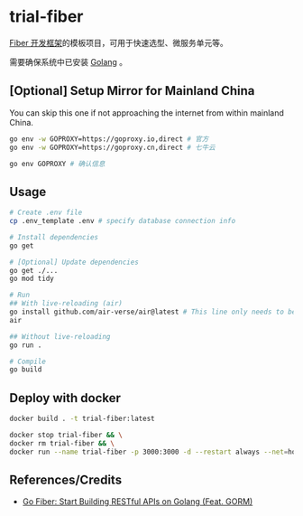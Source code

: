 # trial-fiber

[Fiber 开发框架](https://docs.gofiber.io/)的模板项目，可用于快速选型、微服务单元等。

需要确保系统中已安装 [Golang](https://go.dev/) 。

## [Optional] Setup Mirror for Mainland China

You can skip this one if not approaching the internet from within mainland China.

```bash
go env -w GOPROXY=https://goproxy.io,direct # 官方
go env -w GOPROXY=https://goproxy.cn,direct # 七牛云

go env GOPROXY # 确认信息
```

## Usage

```bash
# Create .env file
cp .env_template .env # specify database connection info

# Install dependencies
go get

# [Optional] Update dependencies
go get ./...
go mod tidy

# Run
## With live-reloading (air)
go install github.com/air-verse/air@latest # This line only needs to be run once
air

## Without live-reloading
go run .

# Compile
go build
```

## Deploy with docker
```bash
docker build . -t trial-fiber:latest

docker stop trial-fiber && \
docker rm trial-fiber && \
docker run --name trial-fiber -p 3000:3000 -d --restart always --net=host trial-fiber:latest
```

## References/Credits

- [Go Fiber: Start Building RESTful APIs on Golang (Feat. GORM)](https://dev.to/percoguru/getting-started-with-apis-in-golang-feat-fiber-and-gorm-2n34)